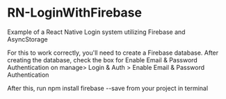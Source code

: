 # RN-LoginWithFirebase
Example of a React Native Login system utilizing Firebase and AsyncStorage

For this to work correctly, you'll need to create a Firebase database. After creating the database, check the box for Enable Email & Password Authentication on manage> Login & Auth > Enable Email & Password Authentication

After this, run npm install firebase --save from your project in terminal
